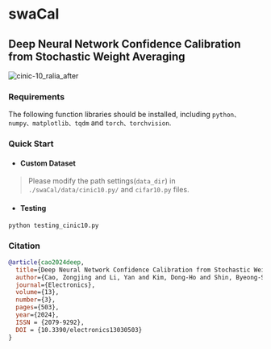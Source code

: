# swaCal

## Deep Neural Network Confidence Calibration from Stochastic Weight Averaging

![cinic-10_ralia_after]("./_figures/cinic_10_ralia_after.png")

### Requirements

The following function libraries should be installed, including ``python、numpy、matplotlib、tqdm`` and ``torch、torchvision``.


### Quick Start

- #### Custom Dataset

> Please modify the path settings(``data_dir``)  in ``./swaCal/data/cinic10.py/`` and ``cifar10.py`` files.
 

- #### Testing

```shell
python testing_cinic10.py
```

### Citation
```BibTeX
@article{cao2024deep,
  title={Deep Neural Network Confidence Calibration from Stochastic Weight Averaging},
  author={Cao, Zongjing and Li, Yan and Kim, Dong-Ho and Shin, Byeong-Seok},
  journal={Electronics},
  volume={13},
  number={3},
  pages={503},
  year={2024},
  ISSN = {2079-9292},
  DOI = {10.3390/electronics13030503}
}
```
